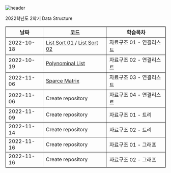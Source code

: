 ![header](https://capsule-render.vercel.app/api?type=waving&color=auto&text=DataStructure&fontColor=f5f5dc)

2022학년도 2학기 Data Structure



  
<html>
  <table border="1">
    <th>날짜</th>
    <th>코드</th>
    <th>학습목차</th>
    <tr>
      <td>2022-10-18</td>
      <td><a href="https://github.com/swimmin99/Data_Structure/blob/main/list1.c"> List Sort 01 </a> /
      <a href="https://github.com/swimmin99/Data_Structure/blob/main/list2.c"> List Sort 02 </a></td>
      <td> 자료구조 01 - 연결리스트 </td>
    <tr>
      <td>2022-10-19</td>
      <td> <a href="https://github.com/swimmin99/Data_Structure/blob/main/Polynominal.c"> Polynominal List </a> </td>
      <td> 자료구조 02 - 연결리스트 </td>
    <tr>
      <td>2022-11-06</td>
      <td>  <a href="https://github.com/swimmin99/Data_Structure/blob/main/SparceMatrix.c"> Sparce Matrix </a> </td>
      <td> 자료구조 03 - 연결리스트  </td>
    <tr>
      <td>2022-11-06</td>
      <td> Create repository </td>
      <td> 자료구조 04 - 연결리스트  </td>
    <tr>
      <td>2022-11-09</td>
      <td> Create repository </td>
      <td> 자료구조 01 - 트리  </td>
    <tr>
      <td>2022-11-14</td>
      <td> Create repository </td>
      <td> 자료구조 02 - 트리 </td>
    <tr>
      <td>2022-11-16</td>
      <td> Create repository </td>
      <td> 자료구조 01 - 그래프 </td>
    <tr>
      <td>2022-11-16</td>
      <td> Create repository </td>
      <td> 자료구조 02 - 그래프 </td>
  </table>
  
 
</html>

